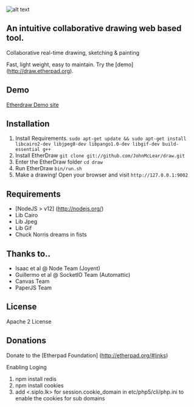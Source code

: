 ![alt text](https://f.cloud.github.com/assets/220864/730169/feb98294-e24b-11e2-903d-b3cbc68f3a48.gif "Action Video")

## An intuitive collaborative drawing web based tool.
Collaborative real-time drawing, sketching & painting

Fast, light weight, easy to maintain.  Try the [demo] (http://draw.etherpad.org).

Demo
----
[Etherdraw Demo site](http://draw.etherpad.org)

Installation
------------
  1. Install Requirements. ``sudo apt-get update && sudo apt-get install libcairo2-dev libjpeg8-dev libpango1.0-dev libgif-dev build-essential g++``
  2. Install EtherDraw `` git clone git://github.com/JohnMcLear/draw.git ``
  3. Enter the EtherDraw folder `` cd draw ``
  4. Run EtherDraw `` bin/run.sh `` 
  5. Make a drawing!  Open your browser and visit `` http://127.0.0.1:9002 ``

Requirements
------------
 * [NodeJS > v12] (http://nodejs.org/)
 * Lib Cairo
 * Lib Jpeg
 * Lib Gif
 * Chuck Norris dreams in fists

Thanks to..
-----------
 * Isaac et al @ Node Team (Joyent)
 * Guillermo et al @ SocketIO Team (Automattic)
 * Canvas Team
 * PaperJS Team

License
-------
Apache 2 License

Donations
---------
Donate to the [Etherpad Foundation] (http://etherpad.org/#links)


Enabling Loging

1. npm install redis
2. npm install cookies
3. add <.siplo.lk> for session.cookie_domain in etc/php5/cli/php.ini to enable the cookies for sub domains 